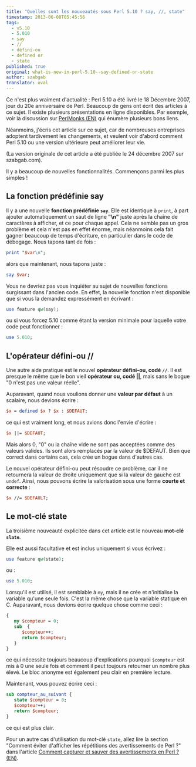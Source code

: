 ```yaml
---
title: "Quelles sont les nouveautés sous Perl 5.10 ? say, //, state"
timestamp: 2013-06-08T05:45:56
tags:
  - v5.10
  - 5.010
  - say
  - //
  - défini-ou
  - defined or
  - state
published: true
original: what-is-new-in-perl-5.10--say-defined-or-state
author: szabgab
translator: oval
---
```



Ce n'est plus vraiment d'actualité : Perl 5.10 a été livré le 18 Décembre 2007, jour du 20e anniversaire de Perl.
Beaucoup de gens ont écrit des articles à ce sujet. Il existe plusieurs présentations en ligne disponibles.
Par exemple, voir la discussion sur [PerlMonks (EN)](http://perlmonks.org/?node_id=654042) qui énumère plusieurs bons liens.

Néanmoins, j'écris cet article sur ce sujet, car de nombreuses entreprises adoptent tardivement les changements, et veulent voir d'abord comment Perl 5.10 ou une version ultérieure peut améliorer leur vie.

(La version originale de cet article a été publiée le 24 décembre 2007 sur szabgab.com).


Il y a beaucoup de nouvelles fonctionnalités. Commençons parmi les plus simples !

## La fonction prédéfinie say

Il y a une nouvelle <b>fonction prédéfinie `say`</b>.
Elle est identique à `print`, à part ajouter automatiquement un saut de ligne <b>"\n"</b> juste après la chaîne de caractères à afficher, et ce pour chaque appel.
Cela ne semble pas un gros problème et cela n'est pas en effet énorme,
mais néanmoins cela fait gagner beaucoup de temps d'écriture, en particulier dans le code de débogage.
Nous tapons tant de fois :

```perl
print "$var\n";
```

alors que maintenant, nous tapons juste :

```perl
say $var;
```

Vous ne devriez pas vous inquiéter au sujet de nouvelles fonctions surgissant dans l'ancien code.
En effet, la nouvelle fonction n'est disponible que si vous la demandez expressément en écrivant :

```perl
use feature qw(say);
```

ou si vous forcez 5.10 comme étant la version minimale pour laquelle votre code peut fonctionner :

```perl
use 5.010;
```

## L'opérateur défini-ou //

Une autre aide pratique est le nouvel <b>opérateur défini-ou, codé `//`</b>.
Il est presque le même que le bon vieil <b>opérateur ou, codé ||</b>, mais sans le bogue "0 n'est pas une valeur réelle".

Auparavant, quand nous voulions donner une <b>valeur par défaut</b> à un scalaire, nous devions écrire :

```perl
$x = defined $x ? $x : $DEFAUT;
```

ce qui est vraiment long, et nous avions donc l'envie d'écrire :

```perl
$x ||= $DEFAUT;
```

Mais alors 0, "0" ou la chaîne vide ne sont pas acceptées comme des valeurs valides.
Ils sont alors remplacés par la valeur de $DEFAUT. Bien que correct dans certains cas, cela crée un bogue dans d'autres cas.

Le nouvel opérateur défini-ou peut résoudre ce problème, car il ne retournera la valeur de droite uniquement que si la valeur de gauche est `undef`.
Ainsi, nous pouvons écrire la valorisation sous une forme <b>courte et correcte</b> :

```perl
$x //= $DEFAULT;
```

## Le mot-clé state

La troisième nouveauté explicitée dans cet article est le nouveau <b>mot-clé `slate`</b>.

Elle est aussi facultative et est inclus uniquement si vous écrivez :

```perl
use feature qw(state);
```

ou :

```perl
use 5.010;
```

Lorsqu'il est utilisé, il est semblable à `my`, mais il ne crée et n'initialise la variable qu'une seule fois.
C'est la même chose que la variable statique en C. Auparavant, nous devions écrire quelque chose comme ceci :

```perl
{
   my $compteur = 0;
   sub  {
      $compteur++;
      return $compteur;
   }
}
```

ce qui nécessite toujours beaucoup d'explications pourquoi `$compteur` est mis à 0 une seule fois et
comment il peut toujours retourner un nombre plus élevé.
Le bloc anonyme est également peu clair en première lecture.

Maintenant, vous pouvez écrire ceci :

```perl
sub compteur_au_suivant {
   state $compteur = 0;
   $compteur++;
   return $compteur;
}
```

ce qui est plus clair.

Pour un autre cas d'utilisation du mot-clé `state`, allez lire la section "Comment éviter d'afficher les répétitions des avertissements de Perl ?" dans l'article [Comment capturer et sauver des avertissements en Perl ? (EN)](https://perlmaven.com/how-to-capture-and-save-warnings-in-perl).
